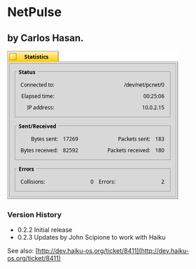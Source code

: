 # NetPulse
## by Carlos Hasan.

![Screenshot of NetPulse](netpulse.png)

### Version History
* 0.2.2 Initial release
* 0.2.3 Updates by John Scipione to work with Haiku

See also: [http://dev.haiku-os.org/ticket/8411](http://dev.haiku-os.org/ticket/8411)
